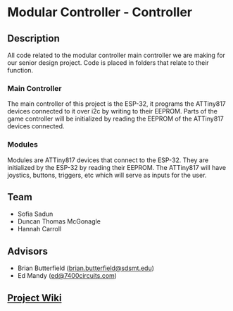 # Modular Controller - Controller 

## Description
All code related to the modular controller main controller we are making for our senior design project.
Code is placed in folders that relate to their function.


### Main Controller
The main controller of this project is the ESP-32, it programs the ATTiny817 devices connected to it over i2c by writing to their EEPROM. 
Parts of the game controller will be initialized by reading the EEPROM of the ATTiny817 devices connected.


### Modules 
Modules are ATTiny817 devices that connect to the ESP-32. They are initialized by the ESP-32 by reading their EEPROM. 
The ATTiny817 will have joystics, buttons, triggers, etc which will serve as inputs for the user.


## Team
- Sofia Sadun
- Duncan Thomas McGonagle
- Hannah Carroll


## Advisors
- Brian Butterfield (brian.butterfield@sdsmt.edu)
- Ed Mandy (ed@7400circuits.com)

## [Project Wiki](https://gitlab.com/groups/sdmines/sd/2022/11/-/wikis/home)

